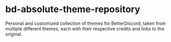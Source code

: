 # bd-absolute-theme-repository
Personal and customized collection of themes for BetterDiscord, taken from multiple different themes, each with their respective credits and links to the original.
